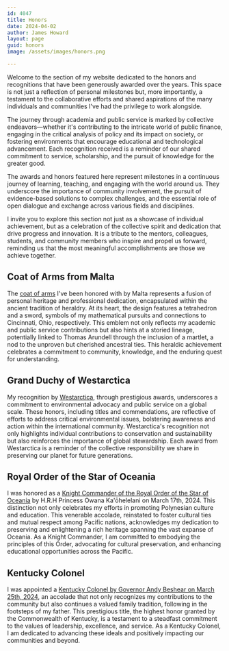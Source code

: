 ```yaml
---
id: 4047
title: Honors
date: 2024-04-02
author: James Howard
layout: page
guid: honors
image: /assets/images/honors.png

---
```


Welcome to the section of my website dedicated to the honors and
recognitions that have been generously awarded over the years. This
space is not just a reflection of personal milestones but, more
importantly, a testament to the collaborative efforts and shared
aspirations of the many individuals and communities I've had the
privilege to work alongside.

The journey through academia and public service is marked by
collective endeavors—whether it's contributing to the intricate
world of public finance, engaging in the critical analysis of policy
and its impact on society, or fostering environments that encourage
educational and technological advancement. Each recognition received
is a reminder of our shared commitment to service, scholarship, and
the pursuit of knowledge for the greater good.

The awards and honors featured here represent milestones in a
continuous journey of learning, teaching, and engaging with the
world around us. They underscore the importance of community
involvement, the pursuit of evidence-based solutions to complex
challenges, and the essential role of open dialogue and exchange
across various fields and disciplines.

I invite you to explore this section not just as a showcase of
individual achievement, but as a celebration of the collective
spirit and dedication that drive progress and innovation. It is a
tribute to the mentors, colleagues, students, and community members
who inspire and propel us forward, reminding us that the most
meaningful accomplishments are those we achieve together.

## Coat of Arms from Malta

The [coat of arms](/honors/malta) I've been honored with by Malta
represents a fusion of personal heritage and professional dedication,
encapsulated within the ancient tradition of heraldry. At its heart,
the design features a tetrahedron and a sword, symbols of my
mathematical pursuits and connections to Cincinnati, Ohio, respectively.
This emblem not only reflects my academic and public service
contributions but also hints at a storied lineage, potentially
linked to Thomas Arundell through the inclusion of a martlet, a nod
to the unproven but cherished ancestral ties. This heraldic achievement
celebrates a commitment to community, knowledge, and the enduring
quest for understanding.

## Grand Duchy of Westarctica

My recognition by [Westarctica](/honors/westarctica), through
prestigious awards, underscores a commitment to environmental
advocacy and public service on a global scale. These honors, including
titles and commendations, are reflective of efforts to address
critical environmental issues, bolstering awareness and action
within the international community. Westarctica's recognition not
only highlights individual contributions to conservation and
sustainability but also reinforces the importance of global
stewardship. Each award from Westarctica is a reminder of the
collective responsibility we share in preserving our planet for
future generations.

## Royal Order of the Star of Oceania

I was honored as a [Knight Commander of the Royal Order of the Star
of Oceania](/honors/hawaii) by H.R.H Princess Owana Ka'ōhelelani
on March 17th, 2024. This distinction not only celebrates my efforts
in promoting Polynesian culture and education. This venerable
accolade, reinstated to foster cultural ties and mutual respect
among Pacific nations, acknowledges my dedication to preserving and
enlightening a rich heritage spanning the vast expanse of Oceania.
As a Knight Commander, I am committed to embodying the principles
of this Order, advocating for cultural preservation, and enhancing
educational opportunities across the Pacific.

## Kentucky Colonel

I was appointed a [Kentucky Colonel by Governor Andy Beshear on
March 25th, 2024](/2024/04/02/i-was-appointed-a-kentucky-colonel),
an accolade that not only recognizes my contributions to the community
but also continues a valued family tradition, following in the
footsteps of my father. This prestigious title, the highest honor
granted by the Commonwealth of Kentucky, is a testament to a steadfast
commitment to the values of leadership, excellence, and service.
As a Kentucky Colonel, I am dedicated to advancing these ideals and
positively impacting our communities and beyond.

